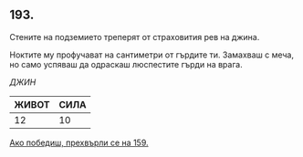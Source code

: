 ## 193.

Стените на подземието треперят от страховития рев на джина.

Ноктите му профучават на сантиметри от гърдите ти. Замахваш с
меча, но само успяваш да одраскаш люспестите гърди на врага.

_ДЖИН_

ЖИВОТ | СИЛА
--- | ---
12 | 10

[Ако победиш, прехвърли се на 159.](./159)
